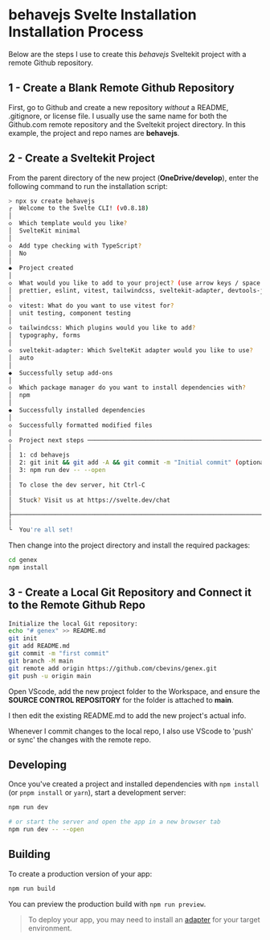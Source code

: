 # behavejs Svelte Installation Installation Process

Below are the steps I use to create this *behavejs* Sveltekit project with a remote Github repository.

## 1 - Create a Blank Remote Github Repository

First, go to Github and create a new repository *without* a README, .gitignore, or license file.  I usually use the same name for both the Github.com remote repository and the Sveltekit project directory.  In this example, the project and repo names are **behavejs**.


## 2 - Create a Sveltekit Project

From the parent directory of the new project (**OneDrive/develop**),
enter the following command to run the installation script:

```bash
> npx sv create behavejs
┌  Welcome to the Svelte CLI! (v0.8.18)
│
◇  Which template would you like?
│  SvelteKit minimal
│
◇  Add type checking with TypeScript?
│  No
│
◆  Project created
│
◇  What would you like to add to your project? (use arrow keys / space bar)
│  prettier, eslint, vitest, tailwindcss, sveltekit-adapter, devtools-json
│
◇  vitest: What do you want to use vitest for?
│  unit testing, component testing
│
◇  tailwindcss: Which plugins would you like to add?
│  typography, forms
│
◇  sveltekit-adapter: Which SvelteKit adapter would you like to use?
│  auto
│
◆  Successfully setup add-ons
│
◇  Which package manager do you want to install dependencies with?
│  npm
│
◆  Successfully installed dependencies
│
◇  Successfully formatted modified files
│
◇  Project next steps ─────────────────────────────────────────────────────╮
│                                                                          │
│  1: cd behavejs                                                          │
│  2: git init && git add -A && git commit -m "Initial commit" (optional)  │
│  3: npm run dev -- --open                                                │
│                                                                          │
│  To close the dev server, hit Ctrl-C                                     │
│                                                                          │
│  Stuck? Visit us at https://svelte.dev/chat                              │
│                                                                          │
├──────────────────────────────────────────────────────────────────────────╯
│
└  You're all set!
```

Then change into the project directory and install the required packages:

```bash
cd genex
npm install
```

## 3 - Create a Local Git Repository and Connect it to the Remote Github Repo

```bash
Initialize the local Git repository:
echo "# genex" >> README.md
git init
git add README.md
git commit -m "first commit"
git branch -M main
git remote add origin https://github.com/cbevins/genex.git
git push -u origin main
```

Open VScode, add the new project folder to the Workspace, and ensure the **SOURCE CONTROL REPOSITORY** for the folder is attached to **main**.

I then edit the existing README.md to add the new project's actual info.

Whenever I commit changes to the local repo, I also use VScode to 'push' or sync'
the changes with the remote repo.

## Developing

Once you've created a project and installed dependencies with `npm install` (or `pnpm install` or `yarn`), start a development server:

```bash
npm run dev

# or start the server and open the app in a new browser tab
npm run dev -- --open
```

## Building

To create a production version of your app:

```bash
npm run build
```

You can preview the production build with `npm run preview`.

> To deploy your app, you may need to install an [adapter](https://svelte.dev/docs/kit/adapters) for your target environment.
